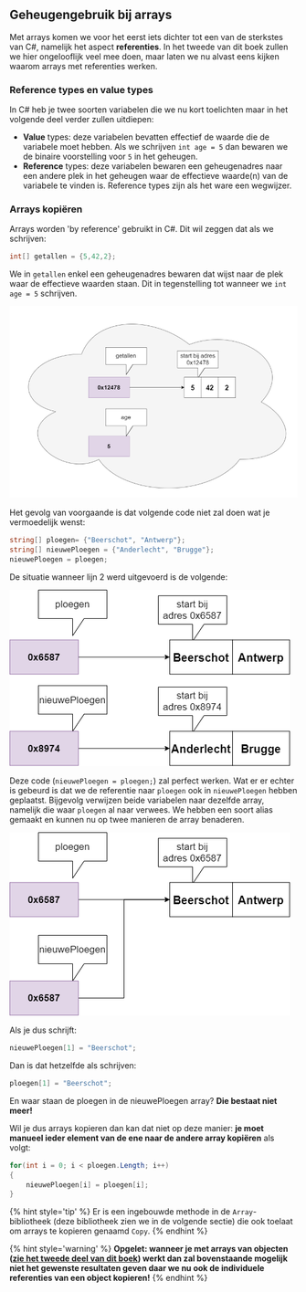 ## Geheugengebruik bij arrays

Met arrays komen we voor het eerst iets dichter tot een van de sterkstes van C#, namelijk het aspect **referenties**. In het tweede van dit boek zullen we hier ongelooflijk veel mee doen, maar laten we nu alvast eens kijken waarom arrays met referenties werken.

### Reference types en value types

In C# heb je twee soorten variabelen die we nu kort toelichten maar in het volgende deel verder zullen uitdiepen:

* **Value** types: deze variabelen bevatten effectief de waarde die de variabele moet hebben. Als we schrijven ``int age = 5`` dan bewaren we de binaire voorstelling voor ``5`` in het geheugen.
* **Reference** types: deze variabelen bewaren een geheugenadres naar een andere plek in het geheugen waar de effectieve waarde(n) van de variabele te vinden is. Reference types zijn als het ware een wegwijzer.

### Arrays kopiëren

Arrays worden 'by reference' gebruikt in C#. Dit wil zeggen dat als we schrijven:
```csharp
int[] getallen = {5,42,2};
```

We in ``getallen`` enkel een geheugenadres bewaren dat wijst naar de plek waar de effectieve waarden staan. Dit in tegenstelling tot wanneer we ``int age = 5`` schrijven.

![De wolk stelt het werkgeheugen voor. De geheugenadres zijn willekeurig](../assets/5_arrays/geheugen.png)


Het gevolg van voorgaande is dat volgende code niet zal doen wat je vermoedelijk wenst:

```csharp
string[] ploegen= {"Beerschot", "Antwerp"};
string[] nieuwePloegen = {"Anderlecht", "Brugge"};
nieuwePloegen = ploegen;
```

De situatie wanneer lijn 2 werd uitgevoerd is de volgende:
<!--- {height:50%} --->
![Beerschot is de ploeg van't stad ;)](../assets/5_arrays/refbeervoor.png)

Deze code (``nieuwePloegen = ploegen;``) zal perfect werken. Wat er er echter is gebeurd is dat we de referentie naar ``ploegen`` ook in ``nieuwePloegen`` hebben geplaatst. Bijgevolg verwijzen beide variabelen naar dezelfde array, namelijk die waar ``ploegen`` al naar verwees. We hebben een soort alias gemaakt en kunnen nu op twee manieren de array benaderen.

<!--- {height:50%} --->
![Beerschot is de ploeg van't stad ;)](../assets/5_arrays/refbeer.png)

Als je dus  schrijft:

```csharp
nieuwePloegen[1] = "Beerschot";
```

Dan is dat hetzelfde als schrijven:

```csharp
ploegen[1] = "Beerschot";
```

En waar staan de ploegen in de nieuwePloegen array? **Die bestaat niet meer!**

Wil je dus arrays kopieren dan kan dat niet op deze manier: **je moet manueel ieder element van de ene naar de andere array kopiëren** als volgt:
```csharp
for(int i = 0; i < ploegen.Length; i++)
{
    nieuwePloegen[i] = ploegen[i];
}
```

{% hint style='tip' %}
Er is een ingebouwde methode in de ``Array``-bibliotheek (deze bibliotheek zien we in de volgende sectie) die ook toelaat om arrays te kopieren genaamd ``Copy``. 
{% endhint %}


{% hint style='warning' %}
**Opgelet: wanneer je met arrays van objecten ([zie het tweede deel van dit boek](../11_arraysvanklassen/7_arraysvanobj.md)) werkt dan zal bovenstaande mogelijk niet het gewenste resultaten geven daar we nu ook de individuele referenties van een object kopieren!**
{% endhint %}